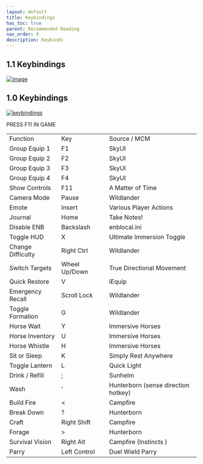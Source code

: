 ```yaml
---
layout: default
title: Keybindings
has_toc: true
parent: Recommended Reading
nav_order: 8
description: Keybinds
---
```


## 1.1 Keybindings
[![image](http://wiki.wildlandermod.com/Assets/1-1Keybind.png)](http://wiki.wildlandermod.com/Assets/1-1Keybind.png)


## 1.0 Keybindings
[![keybindings](http://wiki.wildlandermod.com/Assets/1-0Keybind.png)](http://wiki.wildlandermod.com/Assets/1-0Keybind.png)



PRESS F11 IN GAME


<table>
  <tr>
   <td>Function
   </td>
   <td>Key
   </td>
   <td>Source / MCM
   </td>
  </tr>
  <tr>
   <td>Group Equip 1
   </td>
   <td>F1
   </td>
   <td>SkyUI
   </td>
  </tr>
  <tr>
   <td>Group Equip 2
   </td>
   <td>F2
   </td>
   <td>SkyUI
   </td>
  </tr>
  <tr>
   <td>Group Equip 3
   </td>
   <td>F3
   </td>
   <td>SkyUI
   </td>
  </tr>
  <tr>
   <td>Group Equip 4
   </td>
   <td>F4
   </td>
   <td>SkyUI
   </td>
  </tr>
  <tr>
   <td>Show Controls
   </td>
   <td>F11
   </td>
   <td>A Matter of Time
   </td>
  </tr>
  <tr>
   <td>Camera Mode
   </td>
   <td>Pause
   </td>
   <td>Wildlander
   </td>
  </tr>
  <tr>
   <td>Emote
   </td>
   <td>Insert
   </td>
   <td>Various Player Actions
   </td>
  </tr>
  <tr>
   <td>Journal
   </td>
   <td>Home
   </td>
   <td>Take Notes!
   </td>
  </tr>
  <tr>
   <td>Disable ENB
   </td>
   <td>Backslash
   </td>
   <td>enblocal.ini
   </td>
  </tr>
  <tr>
   <td>Toggle HUD
   </td>
   <td>X
   </td>
   <td>Ultimate Immersion Toggle
   </td>
  </tr>
  <tr>
   <td>Change Difficulty
   </td>
   <td>Right Ctrl
   </td>
   <td>Wildlander
   </td>
  </tr>
  <tr>
   <td>Switch Targets
   </td>
   <td>Wheel Up/Down
   </td>
   <td>True Directional Movement
   </td>
  </tr>
  <tr>
   <td>Quick Restore
   </td>
   <td>V
   </td>
   <td>iEquip
   </td>
  </tr>
  <tr>
   <td>Emergency Recall
   </td>
   <td>Scroll Lock
   </td>
   <td>Wildlander
   </td>
  </tr>
  <tr>
   <td>Toggle Formation
   </td>
   <td>G
   </td>
   <td>Wildlander
   </td>
  </tr>
  <tr>
   <td>Horse Wait
   </td>
   <td>Y
   </td>
   <td>Immersive Horses
   </td>
  </tr>
  <tr>
   <td>Horse Inventory
   </td>
   <td>U
   </td>
   <td>Immersive Horses
   </td>
  </tr>
  <tr>
   <td>Horse Whistle
   </td>
   <td>H
   </td>
   <td>Immersive Horses
   </td>
  </tr>
  <tr>
   <td>Sit or Sleep
   </td>
   <td>K
   </td>
   <td>Simply Rest Anywhere
   </td>
  </tr>
  <tr>
   <td>Toggle Lantern
   </td>
   <td>L
   </td>
   <td>Quick Light
   </td>
  </tr>
  <tr>
   <td>Drink / Refill
   </td>
   <td>;
   </td>
   <td>Sunhelm
   </td>
  </tr>
  <tr>
   <td>Wash
   </td>
   <td>'
   </td>
   <td>Hunterborn (sense direction hotkey)
   </td>
  </tr>
  <tr>
   <td>Build Fire
   </td>
   <td>&lt;
   </td>
   <td>Campfire
   </td>
  </tr>
  <tr>
   <td>Break Down
   </td>
   <td>?
   </td>
   <td>Hunterborn
   </td>
  </tr>
  <tr>
   <td>Craft
   </td>
   <td>Right Shift
   </td>
   <td>Campfire
   </td>
  </tr>
  <tr>
   <td>Forage
   </td>
   <td>&gt;
   </td>
   <td>Hunterborn
   </td>
  </tr>
  <tr>
   <td>Survival Vision
   </td>
   <td>Right Alt
   </td>
   <td> Campfire (Instincts )
   </td>
  </tr>
  <tr>
   <td>Parry
   </td>
   <td>Left Control
   </td>
   <td> Duel Wield Parry
   </td>
  </tr>
</table>
